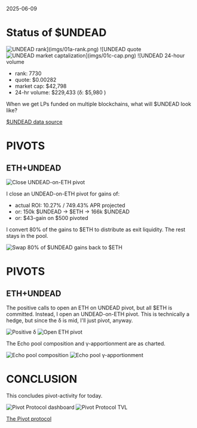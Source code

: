 2025-06-09 

# Status of $UNDEAD 

![$UNDEAD rank](imgs/01a-rank.png) 
![$UNDEAD quote](imgs/01b-quote.png) 
![$UNDEAD market captalization](imgs/01c-cap.png) 
![$UNDEAD 24-hour volume](imgs/01d-vol.png) 

* rank: 7730 
* quote: $0.00282 
* market cap: $42,798 
* 24-hr volume: $229,433 (δ: $5,980 ) 

When we get LPs funded on multiple blockchains, what will $UNDEAD look like? 

[$UNDEAD data source](https://www.coingecko.com/en/coins/undead-blocks) 

# PIVOTS

## ETH+UNDEAD

![Close UNDEAD-on-ETH pivot](imgs/02a-close-undead-pivot.png)

I close an UNDEAD-on-ETH pivot for gains of:

* actual ROI: 10.27% / 749.43% APR projected
* or: 150k $UNDEAD -> $ETH -> 166k $UNDEAD
* or: $43-gain on $500 pivoted

I convert 80% of the gains to $ETH to distribute as exit liquidity. The rest stays in the pool.

![Swap 80% of $UNDEAD gains back to $ETH](imgs/02b-exit-swap.png)


# PIVOTS 

## ETH+UNDEAD 

The positive calls to open an ETH on UNDEAD pivot, but all $ETH is committed. Instead, I open an UNDEAD-on-ETH pivot. This is technically a hedge, but since the δ is mid, I'll just pivot, anyway.

![Positive δ](imgs/03a-pos.png) 
![Open ETH pivot](imgs/03b-open-undead-pivot.png) 

The Echo pool composition and γ-apportionment are as charted. 

![Echo pool composition](imgs/04a-comp.png) 
![Echo pool γ-apportionment](imgs/04b-apport.png) 
# CONCLUSION 

This concludes pivot-activity for today. 

![Pivot Protocol dashboard](imgs/05a-dash.png) 
![Pivot Protocol TVL](imgs/05b-tvl.png) 

[The Pivot protocol](https://pivoteur.github.io/#) 
